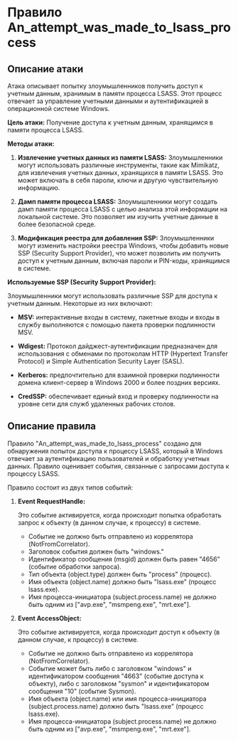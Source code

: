 # Правило An_attempt_was_made_to_lsass_process

## Описание атаки

Атака описывает попытку злоумышленников получить доступ к учетным данным, хранимым в памяти процесса LSASS. Этот процесс отвечает за управление учетными данными и аутентификацией в операционной системе Windows.

**Цель атаки:** Получение доступа к учетным данным, хранящимся в памяти процесса LSASS.

**Методы атаки:**

1. **Извлечение учетных данных из памяти LSASS:** Злоумышленники могут использовать различные инструменты, такие как Mimikatz, для извлечения учетных данных, хранящихся в памяти LSASS. Это может включать в себя пароли, ключи и другую чувствительную информацию.

2. **Дамп памяти процесса LSASS:** Злоумышленники могут создать дамп памяти процесса LSASS с целью анализа этой информации на локальной системе. Это позволяет им изучить учетные данные в более безопасной среде.

3. **Модификация реестра для добавления SSP:** Злоумышленники могут изменить настройки реестра Windows, чтобы добавить новые SSP (Security Support Provider), что может позволить им получить доступ к учетным данным, включая пароли и PIN-коды, хранящимся в системе.

**Используемые SSP (Security Support Provider):**

Злоумышленники могут использовать различные SSP для доступа к учетным данным. Некоторые из них включают:

- **MSV:** интерактивные входы в систему, пакетные входы и входы в службу выполняются с помощью пакета проверки подлинности MSV.

- **Wdigest:** Протокол дайджест-аутентификации предназначен для использования с обменами по протоколам HTTP (Hypertext Transfer Protocol) и Simple Authentication Security Layer (SASL).

- **Kerberos:** предпочтительно для взаимной проверки подлинности домена клиент-сервер в Windows 2000 и более поздних версиях.

- **CredSSP:** обеспечивает единый вход и проверку подлинности на уровне сети для служб удаленных рабочих столов.

## Описание правила

Правило "An_attempt_was_made_to_lsass_process" создано для обнаружения попыток доступа к процессу LSASS, который в Windows отвечает за аутентификацию пользователей и обработку учетных данных. Правило оценивает события, связанные с запросами доступа к процессу LSASS.

Правило состоит из двух типов событий:

1. **Event RequestHandle:**

   Это событие активируется, когда происходит попытка обработать запрос к объекту (в данном случае, к процессу) в системе.

   - Событие не должно быть отправлено из коррелятора (NotFromCorrelator).
   - Заголовок события должен быть "windows."
   - Идентификатор сообщения (msgid) должен быть равен "4656" (событие обработки запроса).
   - Тип объекта (object.type) должен быть "process" (процесс).
   - Имя объекта (object.name) должно быть "lsass.exe" (процесс lsass.exe).
   - Имя процесса-инициатора (subject.process.name) не должно быть одним из ["avp.exe", "msmpeng.exe", "mrt.exe"].

2. **Event AccessObject:**

   Это событие активируется, когда происходит доступ к объекту (в данном случае, к процессу) в системе.

   - Событие не должно быть отправлено из коррелятора (NotFromCorrelator).
   - Событие может быть либо с заголовком "windows" и идентификатором сообщения "4663" (событие доступа к объекту), либо с заголовком "sysmon" и идентификатором сообщения "10" (событие Sysmon).
   - Имя объекта (object.name) или имя процесса-инициатора (subject.process.name) должно быть "lsass.exe" (процесс lsass.exe).
   - Имя процесса-инициатора (subject.process.name) не должно быть одним из ["avp.exe", "msmpeng.exe", "mrt.exe"].
